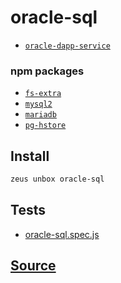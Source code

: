 
oracle-sql
====================









* [`oracle-dapp-service`](oracle-dapp-service.md)
### npm packages
* [`fs-extra`](http://npmjs.com/package/fs-extra)
* [`mysql2`](http://npmjs.com/package/mysql2)
* [`mariadb`](http://npmjs.com/package/mariadb)
* [`pg-hstore`](http://npmjs.com/package/pg-hstore)


## Install
```bash
zeus unbox oracle-sql
```












## Tests 
* [oracle-sql.spec.js](https://github.com/liquidapps-io/zeus-sdk/tree/master/boxes/groups/oracles/oracle-sql/test/oracle-sql.spec.js)
## [Source](https://github.com/liquidapps-io/zeus-sdk/tree/master/boxes/groups/oracles/oracle-sql)